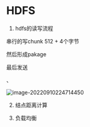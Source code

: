 # HDFS



1. hdfs的读写流程





串行的写chunk 512 + 4个字节

然后形成pakage

最后发送

、

![image-20220910224714450](D:\blgs\source\imgs\image-20220910224714450.png)

2. 结点距离计算





3. 负载均衡



